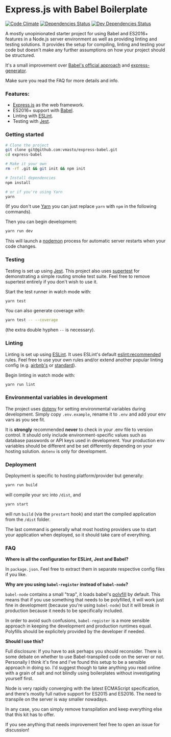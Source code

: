 # Express.js with Babel Boilerplate

[![Code Climate](https://codeclimate.com/github/vmasto/express-babel/badges/gpa.svg)](https://codeclimate.com/github/vmasto/express-babel)
[![Dependencies Status](https://david-dm.org/vmasto/express-babel/status.svg)](https://david-dm.org/vmasto/express-babel)
[![Dev Dependencies Status](https://david-dm.org/vmasto/express-babel/dev-status.svg)](https://david-dm.org/vmasto/express-babel)

A mostly unopinionated starter project for using Babel and ES2016+ features in a Node.js server environment as well as providing linting and testing solutions. It provides the setup for compiling, linting and testing your code but doesn't make any further assumptions on how your project should be structured.

It's a small improvement over [Babel's official approach](https://github.com/babel/example-node-server) and [express-generator](https://expressjs.com/en/starter/generator.html).

Make sure you read the FAQ for more details and info.

### Features:
- [Express.js](https://expressjs.com/) as the web framework.
- ES2016+ support with [Babel](https://babeljs.io/).
- Linting with [ESLint](http://eslint.org/).
- Testing with [Jest](https://facebook.github.io/jest/).

### Getting started

```sh
# Clone the project
git clone git@github.com:vmasto/express-babel.git
cd express-babel

# Make it your own
rm -rf .git && git init && npm init

# Install dependencies
npm install

# or if you're using Yarn
yarn
```

(If you don't use [Yarn](https://yarnpkg.com/) you can just replace `yarn` with `npm` in the following commands).

Then you can begin development:

```sh
yarn run dev
```

This will launch a [nodemon](https://nodemon.io/) process for automatic server restarts when your code changes.

### Testing

Testing is set up using [Jest](https://facebook.github.io/jest/). This project also uses [supertest](https://github.com/visionmedia/supertest) for demonstrating a simple routing smoke test suite. Feel free to remove supertest entirely if you don't wish to use it.

Start the test runner in watch mode with:

```sh
yarn test
```

You can also generate coverage with:

```sh
yarn test -- --coverage
```

(the extra double hyphen `--` is necessary).

### Linting

Linting is set up using [ESLint](http://eslint.org/). It uses ESLint's default [eslint:recommended](https://github.com/eslint/eslint/blob/master/conf/eslint.json) rules. Feel free to use your own rules and/or extend another popular linting config (e.g. [airbnb's](https://www.npmjs.com/package/eslint-config-airbnb) or [standard](https://github.com/feross/eslint-config-standard)).

Begin linting in watch mode with:

```sh
yarn run lint
```

### Environmental variables in development

The project uses [dotenv](https://www.npmjs.com/package/dotenv) for setting environmental variables during development. Simply copy `.env.example`, rename it to `.env` and add your env vars as you see fit. 

It is **strongly** recommended **never** to check in your .env file to version control. It should only include environment-specific values such as database passwords or API keys used in development. Your production env variables should be different and be set differently depending on your hosting solution. `dotenv` is only for development.

### Deployment

Deployment is specific to hosting platform/provider but generally:

```sh
yarn run build
```

will compile your src into `/dist`, and 

```sh
yarn start
```

will run `build` (via the `prestart` hook) and start the compiled application from the `/dist` folder.

The last command is generally what most hosting providers use to start your application when deployed, so it should take care of everything.

### FAQ

**Where is all the configuration for ESLint, Jest and Babel?**

In `package.json`. Feel free to extract them in separate respective config files if you like.

**Why are you using `babel-register` instead of `babel-node`?**

`babel-node` contains a small "trap", it loads babel's [polyfill](https://babeljs.io/docs/usage/polyfill/) by default. This means that if you use something that needs to be polyfilled, it will work just fine in development (because you're using `babel-node`) but it will break in production because it needs to be specifically included.

In order to avoid such confusions, `babel-register` is a more sensible approach in keeping the development and production runtimes equal. Polyfills should be explicitely provided by the developer if needed.

**Should I use this?**

Full disclosure: If you have to ask perhaps you should reconsider. There is some debate on whether to use Babel-transpiled code on the server or not. Personally I think it's fine and I've found this setup to be a sensible approach in doing so. I'd suggest though to take anything you read online with a grain of salt and not blindly using boilerplates without investigating yourself first.

Node is very rapidly converging with the latest ECMAScript specification, and there's mostly full native support for ES2015 and ES2016. The need to transpile on the server is way smaller nowadays.

In any case, you can simply remove transpilation and keep everything else that this kit has to offer.

If you see anything that needs improvement feel free to open an issue for discussion!
